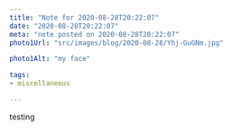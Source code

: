 ```yaml
---
title: "Note for 2020-08-28T20:22:07"
date: "2020-08-28T20:22:07"
meta: "note posted on 2020-08-28T20:22:07"
photo1Url: "src/images/blog/2020-08-28/Yhj-GuGNm.jpg"

photo1Alt: "my face"

tags:
- miscellaneous

---
```

testing
